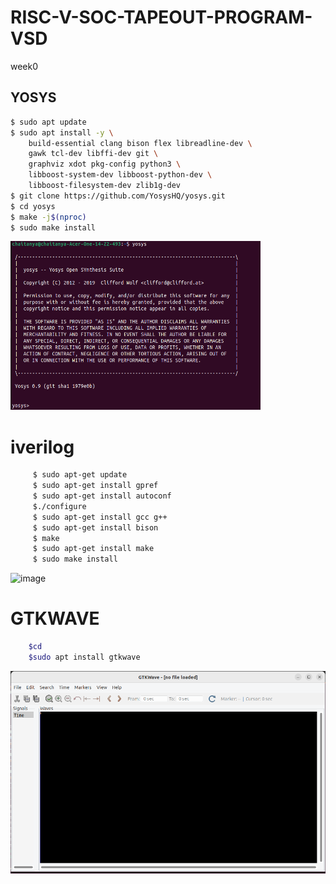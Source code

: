 # RISC-V-SOC-TAPEOUT-PROGRAM-VSD
week0
## YOSYS


```bash
$ sudo apt update
$ sudo apt install -y \
    build-essential clang bison flex libreadline-dev \
    gawk tcl-dev libffi-dev git \
    graphviz xdot pkg-config python3 \
    libboost-system-dev libboost-python-dev \
    libboost-filesystem-dev zlib1g-dev
$ git clone https://github.com/YosysHQ/yosys.git
$ cd yosys
$ make -j$(nproc)
$ sudo make install
```

<img  src="https://github.com/chaitubellana-droid/RISC-V-SOC-TAPEOUT-PROGRAM-VSD/blob/2e19a0c7c280f0335755227fa8ef152c60ef6fa2/scre.jpg" width="400" height="270" alt="image" />

# iverilog
```bash
     $ sudo apt-get update
     $ sudo apt-get install gpref
     $ sudo apt-get install autoconf
     $./configure
     $ sudo apt-get install gcc g++
     $ sudo apt-get install bison
     $ make
     $ sudo apt-get install make
     $ sudo make install
```
<img width="685" height="229" alt="image" src="https://github.com/user-attachments/assets/4c2227fa-8198-428e-95e5-8d32f07169dd" />

# GTKWAVE
```bash
    $cd
    $sudo apt install gtkwave
```
<img src="https://github.com/chaitubellana-droid/RISC-V-SOC-TAPEOUT-PROGRAM-VSD/blob/main/gtk.png?raw=true">

